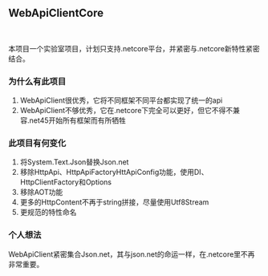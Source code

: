 ## WebApiClientCore 　　　　　　　　　　　　　　　　　　　
本项目一个实验室项目，计划只支持.netcore平台，并紧密与.netcore新特性紧密结合。
 
### 为什么有此项目
 
1. WebApiClient很优秀，它将不同框架不同平台都实现了统一的api
2. WebApiClient不够优秀，它在.netcore下完全可以更好，但它不得不兼容.net45开始所有框架而有所牺牲


### 此项目有何变化
1. 将System.Text.Json替换Json.net
2. 移除HttpApi、HttpApiFactoryHttApiConfig功能，使用DI、HttpClientFactory和Options
3. 移除AOT功能
4. 更多的HttpContent不再于string拼接，尽量使用Utf8Stream
5. 更规范的特性命名

### 个人想法
WebApiClient紧密集合Json.net，其与json.net的命运一样，在.netcore里不再非常重要。
